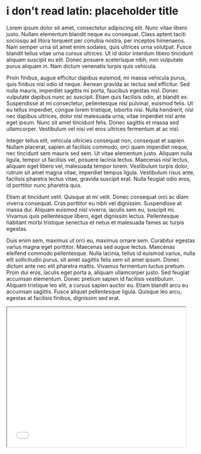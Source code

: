 # i don't read latin: placeholder title
Lorem ipsum dolor sit amet, consectetur adipiscing elit. Nunc vitae libero justo. Nullam elementum blandit neque eu consequat. Class aptent taciti sociosqu ad litora torquent per conubia nostra, per inceptos himenaeos. Nam semper urna sit amet enim sodales, quis ultrices urna volutpat. Fusce blandit tellus vitae urna cursus ultrices. Ut id dolor interdum libero tincidunt aliquam suscipit eu elit. Donec posuere scelerisque nibh, non vulputate purus aliquam in. Nam dictum venenatis turpis quis vehicula.

Proin finibus, augue efficitur dapibus euismod, mi massa vehicula purus, quis finibus nisl odio id neque. Aenean gravida ac lectus sed efficitur. Sed nulla mauris, imperdiet sagittis mi porta, faucibus egestas nisl. Donec vulputate dapibus nunc ac suscipit. Etiam quis facilisis odio, at blandit ex. Suspendisse at mi consectetur, pellentesque nisl pulvinar, euismod felis. Ut eu tellus imperdiet, congue lorem tristique, lobortis nisi. Nulla hendrerit, nisl nec dapibus ultrices, dolor nisl malesuada urna, vitae imperdiet nisl ante eget ipsum. Nunc sit amet tincidunt felis. Donec sagittis et massa sed ullamcorper. Vestibulum vel nisi vel eros ultrices fermentum at ac nisl.

Integer tellus elit, vehicula ultricies consequat non, consequat et sapien. Nullam placerat, sapien at facilisis commodo, orci quam imperdiet neque, nec tincidunt sem mauris sed sem. Ut vitae elementum justo. Aliquam nulla ligula, tempor ut facilisis vel, posuere lacinia lectus. Maecenas nisl lectus, aliquam eget libero vel, malesuada tempor lorem. Vestibulum turpis dolor, rutrum sit amet magna vitae, imperdiet tempus ligula. Vestibulum risus ante, facilisis pharetra lectus vitae, gravida suscipit erat. Nulla feugiat odio eros, id porttitor nunc pharetra quis.

Etiam at tincidunt velit. Quisque at mi velit. Donec consequat orci ac diam viverra consequat. Cras porttitor eu nibh vel dignissim. Suspendisse at massa dui. Aliquam euismod nisl viverra, iaculis sem eu, suscipit mi. Vivamus quis pellentesque libero, eget dignissim lectus. Pellentesque habitant morbi tristique senectus et netus et malesuada fames ac turpis egestas.

Duis enim sem, maximus ut orci eu, maximus ornare sem. Curabitur egestas varius magna eget porttitor. Maecenas sed augue lectus. Maecenas eleifend commodo pellentesque. Nulla lacinia, tellus id euismod varius, nulla elit sollicitudin purus, sit amet sagittis felis sem sit amet ipsum. Donec dictum ante nec elit pharetra mattis. Vivamus fermentum luctus pretium. Proin dui eros, iaculis eget porta a, aliquam ullamcorper justo. Sed feugiat accumsan elementum. Donec pretium sapien id facilisis vestibulum. Aliquam tristique leo elit, a cursus sapien auctor eu. Etiam blandit arcu eu accumsan sagittis. Fusce aliquet pellentesque ligula. Quisque leo arcu, egestas at facilisis finibus, dignissim sed erat.

<iframe style='width: 475px; height: 372px;' src='//voyant-tools.org/tool/CollocatesGraph/?mode=corpus&context=29&corpus=e03482535921cf095998beab4a0404e1'></iframe>

